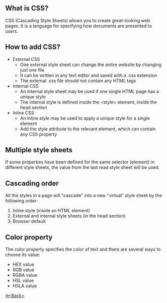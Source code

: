 ## What is CSS?

CSS (Cascading Style Sheets) allows you to create great-looking web pages. It is a language for specifying how documents are presented to users.

## How to add CSS?

- External CSS
  - One external style sheet can change the entire website by changing just one file
  - It can be written in any text editor and saved with a .css extension
  - The external .css file should not contain any HTML tags
- Internal CSS
  - An internal style sheet may be used if one single HTML page has a unique style
  - The internal style is defined inside the \<style> element, inside the head section
- Inline CSS
  - An inline style may be used to apply a unique style for a single element
  - Add the style attribute to the relevant element, which can contain any CSS property

## Multiple style sheets

If some properties have been defined for the same selector (element) in different style sheets, the value from the last read style sheet will be used.

## Cascading order

All the styles in a page will "cascade" into a new "virtual" style sheet by the following order:
1. Inline style (inside an HTML element)
2. External and internal style sheets (in the head section)
3. Browser default

## Color property

The color property specifies the color of text and there are several ways to choose its value:

- HEX value
- RGB value
- RGBA value
- HSL value
- HSLA value


[<==Back>](README.md)
